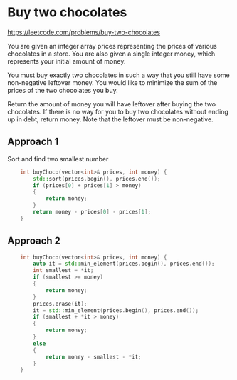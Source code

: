 # Buy two chocolates

https://leetcode.com/problems/buy-two-chocolates

You are given an integer array prices representing the prices of various chocolates in a store. You are also given a single integer money, which represents your initial amount of money.

You must buy exactly two chocolates in such a way that you still have some non-negative leftover money. You would like to minimize the sum of the prices of the two chocolates you buy.

Return the amount of money you will have leftover after buying the two chocolates. If there is no way for you to buy two chocolates without ending up in debt, return money. Note that the leftover must be non-negative.

## Approach 1

Sort and find two smallest number
``` C++
    int buyChoco(vector<int>& prices, int money) {
        std::sort(prices.begin(), prices.end());
        if (prices[0] + prices[1] > money)
        {
            return money;
        }
        return money - prices[0] - prices[1];
    }
```

## Approach 2

``` C++
    int buyChoco(vector<int>& prices, int money) {
        auto it = std::min_element(prices.begin(), prices.end());
        int smallest = *it;
        if (smallest >= money)
        {
            return money;
        }
        prices.erase(it);
        it = std::min_element(prices.begin(), prices.end());
        if (smallest + *it > money)
        {
            return money;
        }
        else
        {
            return money - smallest - *it;
        }
    }
```